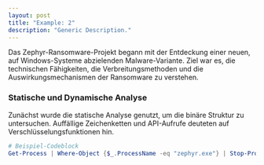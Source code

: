 ```yaml
---
layout: post
title: "Example: 2"
description: "Generic Description."
---
```


Das Zephyr-Ransomware-Projekt begann mit der Entdeckung einer neuen, auf Windows-Systeme abzielenden Malware-Variante. Ziel war es, die technischen Fähigkeiten, die Verbreitungsmethoden und die Auswirkungsmechanismen der Ransomware zu verstehen.

### Statische und Dynamische Analyse

Zunächst wurde die statische Analyse genutzt, um die binäre Struktur zu untersuchen. Auffällige Zeichenketten und API-Aufrufe deuteten auf Verschlüsselungsfunktionen hin.

```powershell
# Beispiel-Codeblock
Get-Process | Where-Object {$_.ProcessName -eq "zephyr.exe"} | Stop-Process